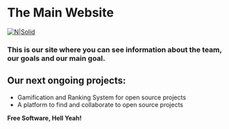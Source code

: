 # The Main Website

[![N|Solid](https://i.ibb.co/4K4Y9NR/Powerd-by-2.png)](https://holy.wtf/)

### This is our site where you can see information about the team, our goals and our main goal.

## Our next ongoing projects:

- Gamification and Ranking System for open source projects
- A platform to find and collaborate to open source projects


**Free Software, Hell Yeah!**
